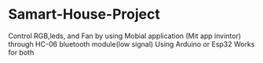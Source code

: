 # Samart-House-Project
Control RGB,leds, and Fan by using Mobial application (Mit app invintor) through HC-06 bluetooth module(low signal) Using Arduino or Esp32 Works for both
